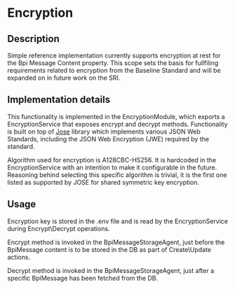 # Encryption

## Description

Simple reference implementation currently supports encryption at rest for the Bpi Message Content property. This scope sets the basis for fullfiling requirements related to encryption from the Baseline Standard and will be expanded on in future work on the SRI.

## Implementation details

This functionality is implemented in the EncryptionModule, which exports a EncryptionService that exposes encrypt and decrypt methods. Functionality is built on top of [Jose](https://www.npmjs.com/package/jose) library which implements various JSON Web Standards, including the JSON Web Encryption (JWE) required by the standard.

Algorithm used for encryption is A128CBC-HS256. It is hardcoded in the EncryptionService with an intention to make it configurable in the future. Reasoning behind selecting this specific algorithm is trivial, it is the first one listed as supported by JOSE for shared symmetric key encryption. 

## Usage

Encryption key is stored in the .env file and is read by the EncryptionService during Encrypt\Decrypt operations.

Encrypt method is invoked in the BpiMessageStorageAgent, just before the BpiMessage content is to be stored in the DB as part of Create\Update actions.

Decrypt method is invoked in the BpiMessageStorageAgent, just after a specific BpiMessage has been fetched from the DB.
